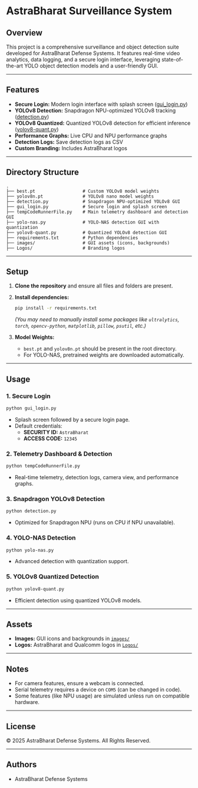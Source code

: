 # AstraBharat Surveillance System

## Overview

This project is a comprehensive surveillance and object detection suite developed for AstraBharat Defense Systems. It features real-time video analytics, data logging, and a secure login interface, leveraging state-of-the-art YOLO object detection models and a user-friendly GUI.

---

## Features

- **Secure Login:** Modern login interface with splash screen ([gui_login.py](gui_login.py))
- **YOLOv8 Detection:** Snapdragon NPU-optimized YOLOv8 tracking ([detection.py](detection.py))
- **YOLOv8 Quantized:** Quantized YOLOv8 detection for efficient inference ([yolov8-quant.py](yolov8-quant.py))
- **Performance Graphs:** Live CPU and  NPU performance graphs
- **Detection Logs:** Save detection logs as CSV
- **Custom Branding:** Includes AstraBharat logos

---

## Directory Structure

```
.
├── best.pt                  # Custom YOLOv8 model weights
├── yolov8n.pt               # YOLOv8 nano model weights
├── detection.py             # Snapdragon NPU-optimized YOLOv8 GUI
├── gui_login.py             # Secure login and splash screen
├── tempCodeRunnerFile.py    # Main telemetry dashboard and detection GUI
├── yolo-nas.py              # YOLO-NAS detection GUI with quantization
├── yolov8-quant.py          # Quantized YOLOv8 detection GUI
├── requirements.txt         # Python dependencies
├── images/                  # GUI assets (icons, backgrounds)
├── Logos/                   # Branding logos
```

---

## Setup

1. **Clone the repository** and ensure all files and folders are present.
2. **Install dependencies:**
    ```sh
    pip install -r requirements.txt
    ```
    *(You may need to manually install some packages like `ultralytics`, `torch`, `opencv-python`, `matplotlib`, `pillow`, `psutil`, etc.)*

3. **Model Weights:**
    - `best.pt` and `yolov8n.pt` should be present in the root directory.
    - For YOLO-NAS, pretrained weights are downloaded automatically.

---

## Usage

### 1. Secure Login

```sh
python gui_login.py
```
- Splash screen followed by a secure login page.
- Default credentials:  
  - **SECURITY ID:** `AstraBharat`  
  - **ACCESS CODE:** `12345`

### 2. Telemetry Dashboard & Detection

```sh
python tempCodeRunnerFile.py
```
- Real-time telemetry, detection logs, camera view, and performance graphs.

### 3. Snapdragon YOLOv8 Detection

```sh
python detection.py
```
- Optimized for Snapdragon NPU (runs on CPU if NPU unavailable).

### 4. YOLO-NAS Detection

```sh
python yolo-nas.py
```
- Advanced detection with quantization support.

### 5. YOLOv8 Quantized Detection

```sh
python yolov8-quant.py
```
- Efficient detection using quantized YOLOv8 models.

---

## Assets

- **Images:** GUI icons and backgrounds in [`images/`](images)
- **Logos:** AstraBharat and Qualcomm logos in [`Logos/`](Logos)

---

## Notes

- For camera features, ensure a webcam is connected.
- Serial telemetry requires a device on `COM5` (can be changed in code).
- Some features (like NPU usage) are simulated unless run on compatible hardware.

---

## License

© 2025 AstraBharat Defense Systems. All Rights Reserved.

---

## Authors

- AstraBharat Defense Systems